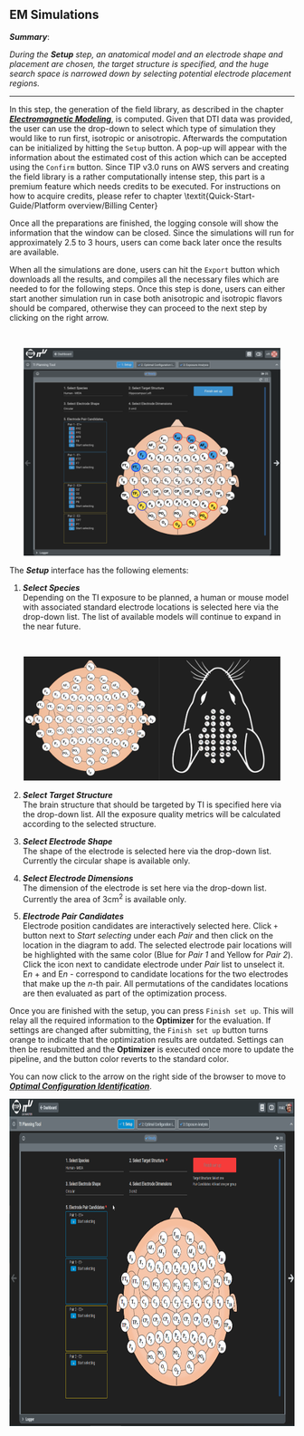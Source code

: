 ## EM Simulations

**_Summary_**: 

_During the **Setup** step, an anatomical model and an electrode shape and placement are chosen, the target structure is specified, and the huge search space is narrowed down by selecting potential electrode placement regions._

----

In this step, the generation of the field library, as described in the chapter [**_Electromagnetic Modeling_**](/docs/background/electromagnetic_modeling.md), is computed. Given that DTI data was provided, the user can use the drop-down to select which type of simulation they would like to run first, isotropic or anisotropic. Afterwards the computation can be initialized by hitting the ```Setup``` button. A pop-up will appear with the information about the estimated cost of this action which can be accepted using the ```Confirm``` button. Since TIP v3.0 runs on AWS servers and creating the field library is a rather computationally intense step, this part is a premium feature which needs credits to be executed. For instructions on how to acquire credits, please refer to chapter \textit{Quick-Start-Guide/Platform overview/Billing Center}

Once all the preparations are finished, the logging console will show the information that the window can be closed. Since the simulations will run for approximately 2.5 to 3 hours, users can come back later once the results are available.

When all the simulations are done, users can hit the ```Export``` button which downloads all the results, and compiles all the necessary files which are needed to for the following steps. Once this step is done, users can either start another simulation run in case both anisotropic and isotropic flavors should be compared, otherwise they can proceed to the next step by clicking on the right arrow.

<br>
<p align="center">
  <img width="90%" src="assets/electrode_selector/setup.png">
</p>

The **_Setup_** interface has the following elements:

1. **_Select Species_** <br/>
   Depending on the TI exposure to be planned, a human or mouse model with associated standard electrode locations is selected here via the drop-down list. The list of available models will continue to expand in the near future.

<br>
<p align="center">
  <img width="90%" src="assets/electrode_selector/species.png">
</p>

2. **_Select Target Structure_** <br/>
   The brain structure that should be targeted by TI is specified here via the drop-down list. All the exposure quality metrics will be calculated according to the selected structure. 

3. **_Select Electrode Shape_** <br/>
   The shape of the electrode is selected here via the drop-down list. Currently the circular shape is available only.
   
4. **_Select Electrode Dimensions_** <br/>
   The dimension of the electrode is set here via the drop-down list. Currently the area of 3cm<sup>2</sup> is available only.
   
5. **_Electrode Pair Candidates_** <br/>
   Electrode position candidates are interactively selected here. Click ```+``` button next to _Start selecting_ under each _Pair_ and then click on the location in the diagram to add. The selected electrode pair locations will be highlighted with the same color (Blue for _Pair 1_ and Yellow for _Pair 2_). Click the icon next to candidate electrode under _Pair_ list to unselect it. E*n* + and E*n* - correspond to candidate locations for the two electrodes that make up the *n*-th pair. All permutations of the candidates locations are then evaluated as part of the optimization process.


Once you are finished with the setup, you can press ```Finish set up```. This will relay all the required information to the **Optimizer** for the evaluation. If settings are changed after submitting, the ```Finish set up``` button turns orange to indicate that the optimization results are outdated. Settings can then be resubmitted and the **Optimizer** is executed once more to update the pipeline, and the button color reverts to the standard color.

You can now click to the arrow on the right side of the browser to move to [**_Optimal Configuration Identification_**](/docs/services/post_processing.md).

<p align="center">
   <img src="assets/quickguide/electrode_selector.gif" width="740" height="578" />
</p>